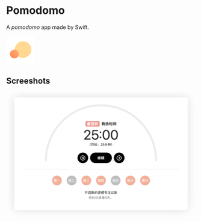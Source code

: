 # Pomodomo
A *pomodomo* app made by Swift.

<img src="Pomodomo/Assets.xcassets/AppIcon.appiconset/Icon.png" style="width: 15%;">

## Screeshots

![screen1](Assets/screen1.png)



